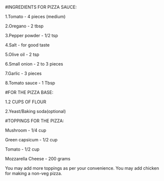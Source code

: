 #INGREDIENTS FOR PIZZA SAUCE:

1.Tomato - 4 pieces (medium)

2.Oregano - 2 tbsp

3.Pepper powder - 1/2 tsp

4.Salt - for good taste

5.Olive oil - 2 tsp

6.Small onion - 2 to 3 pieces

7.Garlic - 3 pieces

8.Tomato sauce - 1 Tbsp

#FOR THE PIZZA BASE:

1.2 CUPS OF FLOUR

2.Yeast/Baking soda(optional)

#TOPPINGS FOR THE PIZZA:

Mushroom - 1/4 cup

Green capsicum - 1/2 cup

Tomato - 1/2 cup

Mozzarella Cheese - 200 grams

You may add more toppings as per your convenience. You may add chicken for making a non-veg pizza.